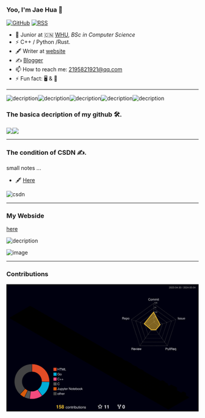 ### Yoo, I'm Jae Hua 👋

[![GitHub](https://img.shields.io/badge/dynamic/json?logo=github&label=GitHub&labelColor=495867&color=495867&query=%24.data.totalSubs&url=https%3A%2F%2Fapi.spencerwoo.com%2Fsubstats%2F%3Fsource%3Dgithub%26queryKey%3Dhayschan&style=flat-square)](https://github.com/JaeHua)
[![RSS](https://img.shields.io/badge/dynamic/json?logo=rss&logoColor=white&label=RSS&labelColor=95B8D1&color=95B8D1&query=%24.data.totalSubs&url=https%3A%2F%2Fapi.spencerwoo.com%2Fsubstats%2F%3Fsource%3Dfeedly%257Cinoreader%257CfeedsPub%26queryKey%3Dhttps://haysc.tech/feed.xml&style=flat-square)](http://www.xiaocr.fun)

- 🍻 Junior at 🇨🇳 [WHU](https://www.whu.edu.cn), _BSc in Computer Science_
- ⚡ C++ / Python /Rust.
- 🖋 Writer at [website](https://www.xiaocr.fun)
- ✍️ [Blogger](http://www.xiaocr.fun)
- 📫 How to reach me: 2195821921@qq.com
- ⚡ Fun fact: 🖥 & 🏀
----------------------

![decription](https://img.shields.io/badge/Language-Python-green)![decription](https://img.shields.io/badge/Language-C++-red)![decription](https://img.shields.io/badge/Language-Rust-yellow)![decription](https://img.shields.io/badge/Language-C-purple)![decription](https://img.shields.io/badge/Language-Go-pink)
<h3>The basica decription of my github 🛠.</h3>


<img align="center"  src="https://github-readme-stats.vercel.app/api?username=JaeHua&show_icons=true&theme=radical"/><img align="center"  src="https://github-readme-stats.vercel.app/api/top-langs/?username=JaeHua&theme=radical&layout=compact"  />

------------------

<h3>The condition of CSDN ✍.</h3>
small notes ...

- 🖋 [Here](https://blog.csdn.net/m0_73421035?type=blog)

![csdn](https://stats.justsong.cn/api/csdn?id=m0_73421035&theme=radical)

----
<h3>My Webside</h3>

[here](http://www.xiaocr.fun)

![decription](https://stats.justsong.cn/api/website/?url=http://www.xiaocr.fun/&style=flat&logo=github)

![image](https://github.com/JaeHua/JaeHua/assets/126366914/bf54253b-05c5-4dc6-844e-d18a71703fa2)

----
<h3>Contributions</h3>

![Contributions in 3D](/profile-3d-contrib/profile-night-rainbow.svg)
